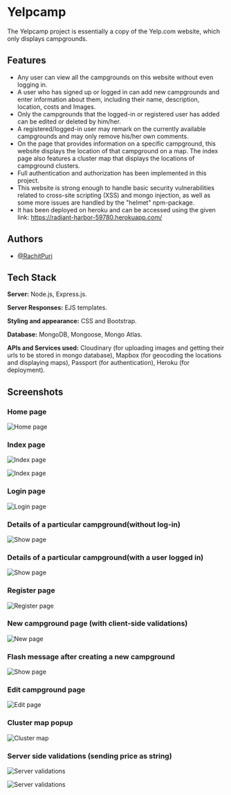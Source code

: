 
# Yelpcamp

The Yelpcamp project is essentially a copy of the Yelp.com website, which only displays campgrounds.


## Features

- Any user can view all the campgrounds on this website without even logging in.
- A user who has signed up or logged in can add new campgrounds and enter information about them, including their name, description, location, costs and Images.
- Only the campgrounds that the logged-in or registered user has added can be edited or deleted by him/her.
- A registered/logged-in user may remark on the currently available campgrounds and may only remove his/her own comments.
- On the page that provides information on a specific campground, this website displays the location of that campground on a map. The index page also features a cluster map that displays the locations of campground clusters.
- Full authentication and authorization has been implemented in this project. 
- This website is strong enough to handle basic security vulnerabilities related to cross-site scripting (XSS) and mongo injection, as well as some more issues are handled by the "helmet" npm-package.
- It has been deployed on heroku and can be accessed using the given link: https://radiant-harbor-59780.herokuapp.com/
## Authors

- [@RachitPuri](https://github.com/runtime-terror0304)


## Tech Stack

**Server:** Node.js, Express.js.

**Server Responses:** EJS templates.

**Styling and appearance:** CSS and Bootstrap.

**Database:** MongoDB, Mongoose, Mongo Atlas.

**APIs and Services used:** Cloudinary (for uploading images and getting their urls to be stored in mongo database), Mapbox (for geocoding the locations and displaying maps), Passport (for authentication), Heroku (for deployment). 


## Screenshots

### Home page
![Home page](https://github.com/runtime-terror0304/YelpCampFinal/blob/main/screenshots/Screenshot%20(1934).png?raw=true)

### Index page
![Index page](https://github.com/runtime-terror0304/YelpCampFinal/blob/main/screenshots/Screenshot%20(1936).png?raw=true)

![Index page](https://github.com/runtime-terror0304/YelpCampFinal/blob/main/screenshots/Screenshot%20(1937).png?raw=true)

### Login page
![Login page](https://github.com/runtime-terror0304/YelpCampFinal/blob/main/screenshots/Screenshot%20(1940).png?raw=true)

### Details of a particular campground(without log-in)
![Show page](https://github.com/runtime-terror0304/YelpCampFinal/blob/main/screenshots/Screenshot%20(1938).png?raw=true)

### Details of a particular campground(with a user logged in)
![Show page](https://github.com/runtime-terror0304/YelpCampFinal/blob/main/screenshots/Screenshot%20(1943).png?raw=true)

### Register page
![Register page](https://github.com/runtime-terror0304/YelpCampFinal/blob/main/screenshots/Screenshot%20(1946).png?raw=true)

### New campground page (with client-side validations)
![New page](https://github.com/runtime-terror0304/YelpCampFinal/blob/main/screenshots/Screenshot%20(1949).png?raw=true)

### Flash message after creating a new campground
![Show page](https://github.com/runtime-terror0304/YelpCampFinal/blob/main/screenshots/Screenshot%20(1950).png?raw=true)

### Edit campground page
![Edit page](https://github.com/runtime-terror0304/YelpCampFinal/blob/main/screenshots/Screenshot%20(1951).png?raw=true)

### Cluster map popup
![Cluster map](https://github.com/runtime-terror0304/YelpCampFinal/blob/main/screenshots/Screenshot%20(1952).png?raw=true)

### Server side validations (sending price as string)
![Server validations](https://github.com/runtime-terror0304/YelpCampFinal/blob/main/screenshots/Screenshot%20(1960).png?raw=true)

![Server validations](https://github.com/runtime-terror0304/YelpCampFinal/blob/main/screenshots/Screenshot%20(1961).png?raw=true)